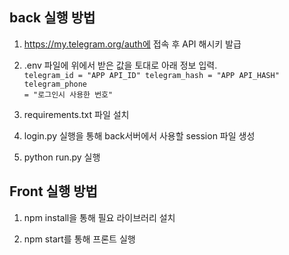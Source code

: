 <h2>back 실행 방법</h2>

1. https://my.telegram.org/auth에 접속 후 API 해시키 발급

2. .env 파일에 위에서 받은 값을 토대로 아래 정보 입력.
   <code>
   telegram_id = "APP API_ID"
   telegram_hash = "APP API_HASH"
   telegram_phone = "로그인시 사용한 번호"
   </code>

3. requirements.txt 파일 설치

4. login.py 실행을 통해 back서버에서 사용할 session 파일 생성

5. python run.py 실행

<h2>Front 실행 방법</h2>

1. npm install을 통해 필요 라이브러리 설치

2. npm start를 통해 프론트 실행
